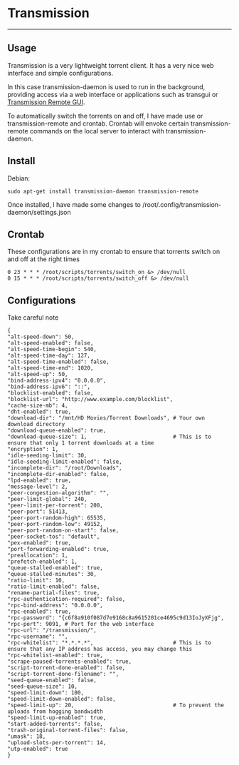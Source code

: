 # Transmission
---

## Usage
Transmission is a very lightweight torrent client. It has a very nice web interface
and simple configurations.

In this case transmission-daemon is used to run in the background, providing access
via a web interface or applications such as transgui or [Transmission Remote GUI](http://code.google.com/p/transmisson-remote-gui/).

To automatically switch the torrents on and off, I have made use or transmission-remote
and crontab. Crontab will envoke certain transmission-remote commands on the local server
to interact with transmission-daemon.

## Install
Debian:

	sudo apt-get install transmission-daemon transmission-remote

Once installed, I have made some changes to /root/.config/transmission-daemon/settings.json

## Crontab
These configurations are in my crontab to ensure that torrents switch on and off at the right times

	0 23 * * * /root/scripts/torrents/switch_on &> /dev/null
	0 15 * * * /root/scripts/torrents/switch_off &> /dev/null


## Configurations

Take careful note

	{
    "alt-speed-down": 50,
    "alt-speed-enabled": false,
    "alt-speed-time-begin": 540,
    "alt-speed-time-day": 127,
    "alt-speed-time-enabled": false,
    "alt-speed-time-end": 1020,
    "alt-speed-up": 50,
    "bind-address-ipv4": "0.0.0.0",
    "bind-address-ipv6": "::",
    "blocklist-enabled": false,
    "blocklist-url": "http://www.example.com/blocklist",
    "cache-size-mb": 4,
    "dht-enabled": true,
    "download-dir": "/mnt/HD Movies/Torrent Downloads", # Your own download directory
    "download-queue-enabled": true,
    "download-queue-size": 1, 							# This is to ensure that only 1 torrent downloads at a time
    "encryption": 1,
    "idle-seeding-limit": 30,
    "idle-seeding-limit-enabled": false,
    "incomplete-dir": "/root/Downloads",
    "incomplete-dir-enabled": false,
    "lpd-enabled": true,
    "message-level": 2,
    "peer-congestion-algorithm": "",
    "peer-limit-global": 240,
    "peer-limit-per-torrent": 200,
    "peer-port": 51413,
    "peer-port-random-high": 65535,
    "peer-port-random-low": 49152,
    "peer-port-random-on-start": false,
    "peer-socket-tos": "default",
    "pex-enabled": true,
    "port-forwarding-enabled": true,
    "preallocation": 1,
    "prefetch-enabled": 1,
    "queue-stalled-enabled": true,
    "queue-stalled-minutes": 30,
    "ratio-limit": 10,
    "ratio-limit-enabled": false,
    "rename-partial-files": true,
    "rpc-authentication-required": false,
    "rpc-bind-address": "0.0.0.0",
    "rpc-enabled": true,
    "rpc-password": "{c6f8a910f087d7e9168c8a9615201ce4695c9d13IoJyXFjg",
    "rpc-port": 9091, # Port for the web interface
    "rpc-url": "/transmission/",
    "rpc-username": "",
    "rpc-whitelist": "*.*.*.*", 						# This is to ensure that any IP address has access, you may change this
    "rpc-whitelist-enabled": true,
    "scrape-paused-torrents-enabled": true,
    "script-torrent-done-enabled": false,
    "script-torrent-done-filename": "",
    "seed-queue-enabled": false,
    "seed-queue-size": 10,
    "speed-limit-down": 100,
    "speed-limit-down-enabled": false,
    "speed-limit-up": 20,								# To prevent the uploads from hogging bandwidth
    "speed-limit-up-enabled": true,
    "start-added-torrents": false,
    "trash-original-torrent-files": false,
    "umask": 18,
    "upload-slots-per-torrent": 14,
    "utp-enabled": true
	}
